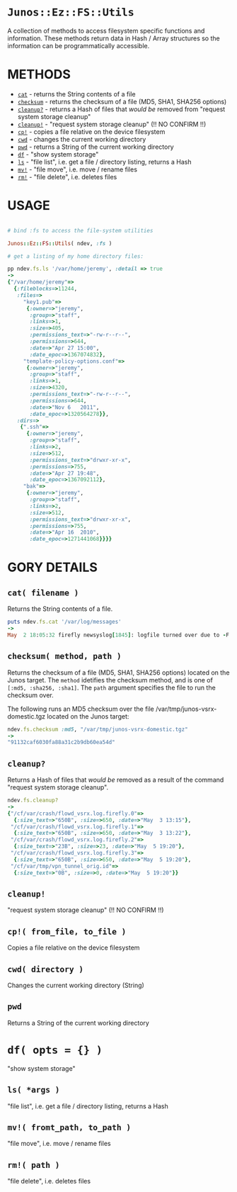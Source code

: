 # `Junos::Ez::FS::Utils`

A collection of methods to access filesystem specific functions and information. These methods return data in 
Hash / Array structures so the information can be programmatically accessible.

# METHODS

  - [`cat`](#cat) - returns the String contents of a file
  - [`checksum`](#checksum) - returns the checksum of a file (MD5, SHA1, SHA256 options)
  - [`cleanup?`](#cleanup_check) - returns a Hash of files that *would be* removed from "request system storage cleanup"
  - [`cleanup!`](#cleanup) - "request system storage cleanup" (!! NO CONFIRM !!)
  - [`cp!`](#cp) - copies a file relative on the device filesystem
  - [`cwd`](#cwd) - changes the current working directory
  - [`pwd`](#pwd) - returns a String of the current working directory
  - [`df`](#df) - "show system storage"
  - [`ls`](#ls) - "file list", i.e. get a file / directory listing, returns a Hash
  - [`mv!`](#mv) - "file move", i.e. move / rename files
  - [`rm!`](#rm) - "file delete", i.e. deletes files

# USAGE
```ruby

# bind :fs to access the file-system utilities

Junos::Ez::FS::Utils( ndev, :fs )

# get a listing of my home directory files:

pp ndev.fs.ls '/var/home/jeremy', :detail => true
->
{"/var/home/jeremy"=>
  {:fileblocks=>11244,
   :files=>
     "key1.pub"=>
      {:owner=>"jeremy",
       :group=>"staff",
       :links=>1,
       :size=>405,
       :permissions_text=>"-rw-r--r--",
       :permissions=>644,
       :date=>"Apr 27 15:00",
       :date_epoc=>1367074832}, 
     "template-policy-options.conf"=>
      {:owner=>"jeremy",
       :group=>"staff",
       :links=>1,
       :size=>4320,
       :permissions_text=>"-rw-r--r--",
       :permissions=>644,
       :date=>"Nov 6   2011",
       :date_epoc=>1320564278}},
   :dirs=>
    {".ssh"=>
      {:owner=>"jeremy",
       :group=>"staff",
       :links=>2,
       :size=>512,
       :permissions_text=>"drwxr-xr-x",
       :permissions=>755,
       :date=>"Apr 27 19:48",
       :date_epoc=>1367092112},
     "bak"=>
      {:owner=>"jeremy",
       :group=>"staff",
       :links=>2,
       :size=>512,
       :permissions_text=>"drwxr-xr-x",
       :permissions=>755,
       :date=>"Apr 16  2010",
       :date_epoc=>1271441068}}}}
```



# GORY DETAILS

## `cat( filename )` <a name="cat"> 
Returns the String contents of a file.
```ruby
puts ndev.fs.cat '/var/log/messages'
->
May  2 18:05:32 firefly newsyslog[1845]: logfile turned over due to -F request
```

## `checksum( method, path )` <a name="checksum">
Returns the checksum of a file (MD5, SHA1, SHA256 options) located on the Junos target.  The `method` idetifies the checksum method, and is one of `[:md5, :sha256, :sha1]`.  The `path` argument specifies the file to run the checksum over. 

The following runs an MD5 checksum over the file /var/tmp/junos-vsrx-domestic.tgz located on the Junos target:
```ruby
ndev.fs.checksum :md5, "/var/tmp/junos-vsrx-domestic.tgz"
-> 
"91132caf6030fa88a31c2b9db60ea54d"
```
  
## `cleanup?` <a name="cleanup_check"> 
Returns a Hash of files that *would be* removed as a result of the command "request system storage cleanup".
```ruby
ndev.fs.cleanup?
-> 
{"/cf/var/crash/flowd_vsrx.log.firefly.0"=>
  {:size_text=>"650B", :size=>650, :date=>"May  3 13:15"},
 "/cf/var/crash/flowd_vsrx.log.firefly.1"=>
  {:size_text=>"650B", :size=>650, :date=>"May  3 13:22"},
 "/cf/var/crash/flowd_vsrx.log.firefly.2"=>
  {:size_text=>"23B", :size=>23, :date=>"May  5 19:20"},
 "/cf/var/crash/flowd_vsrx.log.firefly.3"=>
  {:size_text=>"650B", :size=>650, :date=>"May  5 19:20"},
 "/cf/var/tmp/vpn_tunnel_orig.id"=>
  {:size_text=>"0B", :size=>0, :date=>"May  5 19:20"}}
```

## `cleanup!` <a name="cleanup">
"request system storage cleanup" (!! NO CONFIRM !!)

## `cp!( from_file, to_file )` <a name="cp">
Copies a file relative on the device filesystem

## `cwd( directory )` <a name="cwd">
Changes the current working directory (String)

## `pwd` 
Returns a String of the current working directory

# `df( opts = {} )` <a name="df"> 
"show system storage"

## `ls( *args )` <a name="ls">
"file list", i.e. get a file / directory listing, returns a Hash

## `mv!( fromt_path, to_path )` <a name="mv"> 
"file move", i.e. move / rename files

## `rm!( path )` <a name="rm"> 
"file delete", i.e. deletes files


